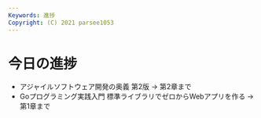 ```yaml
---
Keywords: 進捗
Copyright: (C) 2021 parsee1053
---
```


# 今日の進捗
* アジャイルソフトウェア開発の奥義 第2版 → 第2章まで
* Goプログラミング実践入門 標準ライブラリでゼロからWebアプリを作る → 第1章まで
